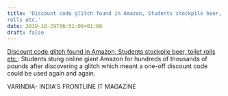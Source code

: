 ```yaml
---
title: 'Discount code glitch found in Amazon, Students stockpile beer, toilet
rolls etc.'
date: 2019-10-29T06:51:00+01:00
draft: false
---
```


[Discount code glitch found in Amazon, Students stockpile beer, toilet rolls etc.](https://varindia.com/news/discount-code-glitch-found-in-amazon-students-stockpile-beer-toilet-rolls-etc#.XbfTZF8OgKo.blogger): Students stung online giant Amazon for hundreds of thousands of pounds after discovering a glitch which meant a one-off discount code could be used again and again.  
  
VARINDIA- INDIA'S FRONTLINE IT MAGAZINE